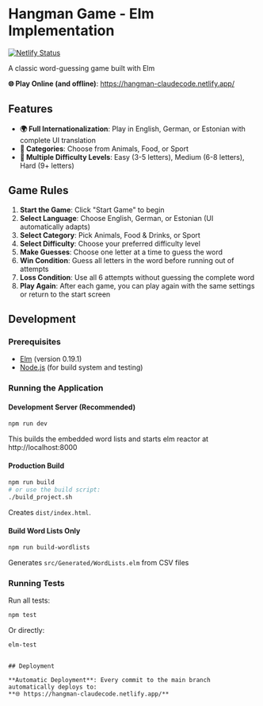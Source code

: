 # Hangman Game - Elm Implementation

[![Netlify Status](https://api.netlify.com/api/v1/badges/c7779d1b-b353-48bd-94ca-337c7c19fc92/deploy-status)](https://app.netlify.com/sites/hangman-claudecode/deploys)

A classic word-guessing game built with Elm 

**🌐 Play Online (and offline)**: https://hangman-claudecode.netlify.app/

## Features

- **🌍 Full Internationalization**: Play in English, German, or Estonian with complete UI translation
- **📂 Categories**: Choose from Animals, Food, or Sport
- **🎯 Multiple Difficulty Levels**: Easy (3-5 letters), Medium (6-8 letters), Hard (9+ letters)

## Game Rules

1. **Start the Game**: Click "Start Game" to begin
2. **Select Language**: Choose English, German, or Estonian (UI automatically adapts)
3. **Select Category**: Pick Animals, Food & Drinks, or Sport
4. **Select Difficulty**: Choose your preferred difficulty level
5. **Make Guesses**: Choose one letter at a time to guess the word
6. **Win Condition**: Guess all letters in the word before running out of attempts
7. **Loss Condition**: Use all 6 attempts without guessing the complete word
8. **Play Again**: After each game, you can play again with the same settings or return to the start screen

## Development

### Prerequisites

- [Elm](https://guide.elm-lang.org/install/elm.html) (version 0.19.1)
- [Node.js](https://nodejs.org/) (for build system and testing)

### Running the Application

#### Development Server (Recommended)
```bash
npm run dev
```
This builds the embedded word lists and starts elm reactor at http://localhost:8000

#### Production Build
```bash
npm run build
# or use the build script:
./build_project.sh
```
Creates `dist/index.html`.

#### Build Word Lists Only
```bash
npm run build-wordlists
```
Generates `src/Generated/WordLists.elm` from CSV files

### Running Tests

Run all tests:
```bash
npm test
```
Or directly:
```bash
elm-test
```
```

## Deployment

**Automatic Deployment**: Every commit to the main branch automatically deploys to:
**🌐 https://hangman-claudecode.netlify.app/**
